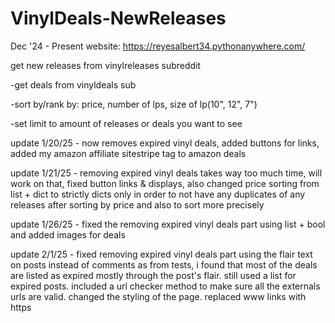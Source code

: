 # VinylDeals-NewReleases
Dec '24 - Present
website: https://reyesalbert34.pythonanywhere.com/

get new releases from vinylreleases subreddit

-get deals from vinyldeals sub

-sort by/rank by:
price, number of lps, size of lp(10", 12", 7")

-set limit to amount of releases or deals you want to see

update 1/20/25 - now removes expired vinyl deals, added buttons for links, added my amazon affiliate sitestripe tag to amazon deals

update 1/21/25 - removing expired vinyl deals takes way too much time, will work on that, fixed button links & displays, also changed price sorting from list + dict to strictly dicts only in order to not have any duplicates of any releases after sorting by price and also to sort more precisely

update 1/26/25 - fixed the removing expired vinyl deals part using list + bool and added images for deals

update 2/1/25 - fixed removing expired vinyl deals part using the flair text on posts instead of comments as from tests, i found that most of the deals are listed as expired mostly through the post's flair. still used a list for expired posts. included a url checker method to make sure all the externals urls are valid. changed the styling of the page. replaced www links with https

